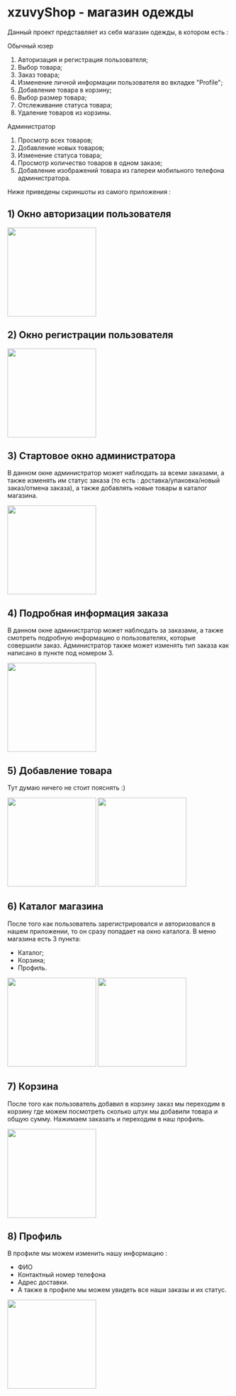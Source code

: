 # xzuvyShop - магазин одежды

Данный проект представляет из себя магазин одежды, в котором есть :

Обычный юзер
1) Авторизация и регистрация пользователя;
2) Выбор товара;
3) Заказ товара;
4) Изменение личной информации пользователя во вкладке "Profile";
5) Добавление товара в корзину;
6) Выбор размер товара;
7) Отслеживание статуса товара;
8) Удаление товаров из корзины.

Администратор
1) Просмотр всех товаров;
2) Добавление новых товаров;
3) Изменение статуса товара;
4) Просмотр количество товаров в одном заказе;
5) Добавление изображений товара из галереи мобильного телефона администратора.


Ниже приведены скриншоты из самого приложения :

## 1) Окно авторизации пользователя

<img src="https://user-images.githubusercontent.com/121957130/224999319-806c413a-5a27-4f20-ab33-b72a60ee288b.png" width="200">

## 2) Окно регистрации пользователя

<img src ="https://user-images.githubusercontent.com/121957130/225000156-ca7c23cb-a292-4deb-a4bb-95e579a737c6.png" width="200">

## 3) Стартовое окно администратора
В данном окне администратор может наблюдать за всеми заказами, а также изменять им статус заказа (то есть : доставка/упаковка/новый заказ/отмена заказа), 
а также добавлять новые товары в каталог магазина.


<img src="https://user-images.githubusercontent.com/121957130/225000700-3bd9bd9d-9c8a-4afd-826e-41c893da9c0f.png" width="200">

## 4) Подробная информация заказа
В данном окне администратор может наблюдать за заказами, а также смотреть подробную информацию о пользователях, которые совершили заказ. Администратор
также может изменять тип заказа как написано в пункте под номером 3.


<img src="https://user-images.githubusercontent.com/121957130/225001341-69580e46-3b0c-45b0-9849-d87c6e7d220a.png" width="200">


## 5) Добавление товара
Тут думаю ничего не стоит пояснять :)


<img src="https://user-images.githubusercontent.com/121957130/225002006-4d3f2125-b1d8-4a7b-b9a9-b986e3a5f8b5.png" width="200">
<img src="https://user-images.githubusercontent.com/121957130/225002495-948a5c10-434a-48d9-982e-52c63c86eb79.png" width="200">



## 6) Каталог магазина
После того как пользователь зарегистрировался и авторизовался в нашем приложении, то он сразу попадает на окно каталога.
В меню магазина есть 3 пункта:
- Каталог;
- Корзина;
- Профиль.

<img src="https://user-images.githubusercontent.com/121957130/225002715-bcd3cc39-f757-4063-9c5c-424bb9d3bb03.png" width="200">
<img src= "https://user-images.githubusercontent.com/121957130/225003271-9f1d11e6-f3eb-49cc-976d-3090330130b6.png" width="200">

## 7) Корзина
После того как пользователь добавил в корзину заказ мы переходим в корзину где можем посмотреть сколько штук мы добавили товара и общую сумму.
Нажимаем заказать и переходим в наш профиль.


<img src="https://user-images.githubusercontent.com/121957130/225003615-88a1f0ca-da39-46f0-a449-bff9896c2e47.png" width="200">


## 8) Профиль
В профиле мы можем изменить нашу информацию :
- ФИО
- Контактный номер телефона
- Адрес доставки.
- А также в профиле мы можем увидеть все наши заказы и их статус.


<img src="https://user-images.githubusercontent.com/121957130/225004273-894733bf-ce0a-42cb-b4b1-2f402c9c5296.png" width="200">


